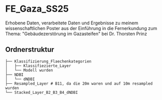 # FE_Gaza_SS25
Erhobene Daten, verarbeitete Daten und Ergebnisse zu meinem wissenschaftlichen Poster aus der Einführung in die Fernerkundung zum Thema: "Gebäudezerstörung im Gazasteifen" bei Dr. Thorsten Prinz 

## Ordnerstruktur
```
├── Klassifizierung_Flaechenkategorien
│   ├── Klassifiezierte_Layer
│   └── Modell wurden
├── NDBI
│   └── dNDBI
├── Resampled_Layer # B11, da die 20m waren und auf 10m resampled wurden
└── Stacked_Layer_B2_B3_B4_dNDBI
```